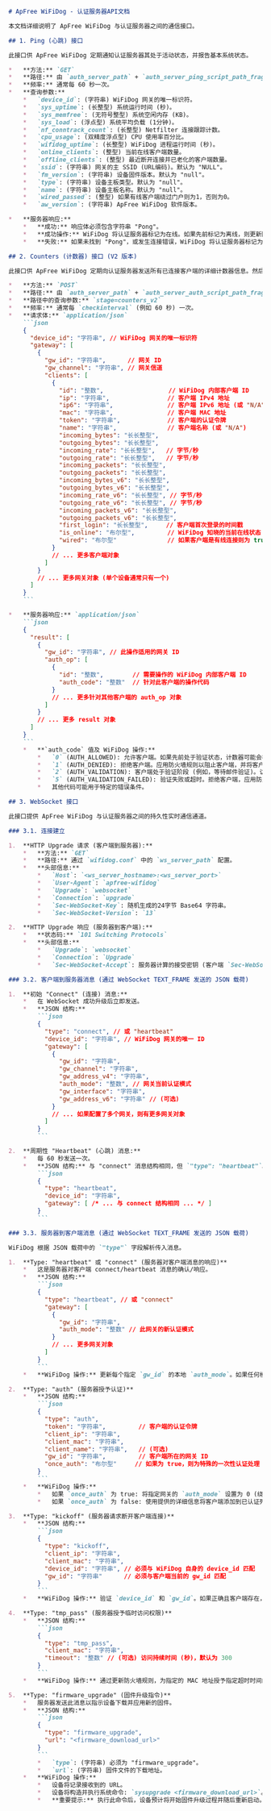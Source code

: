 ```markdown
# ApFree WiFiDog - 认证服务器API文档

本文档详细说明了 ApFree WiFiDog 与认证服务器之间的通信接口。

## 1. Ping (心跳) 接口

此接口供 ApFree WiFiDog 定期通知认证服务器其处于活动状态，并报告基本系统状态。

*   **方法:** `GET`
*   **路径:** 由 `auth_server_path` + `auth_server_ping_script_path_fragment` 构建 (在 `wifidog.conf` 中配置)。
*   **频率:** 通常每 60 秒一次。
*   **查询参数:**
    *   `device_id`: (字符串) WiFiDog 网关的唯一标识符。
    *   `sys_uptime`: (长整型) 系统运行时间 (秒)。
    *   `sys_memfree`: (无符号整型) 系统空闲内存 (KB)。
    *   `sys_load`: (浮点型) 系统平均负载 (1分钟)。
    *   `nf_conntrack_count`: (长整型) Netfilter 连接跟踪计数。
    *   `cpu_usage`: (双精度浮点型) CPU 使用率百分比。
    *   `wifidog_uptime`: (长整型) WiFiDog 进程运行时间 (秒)。
    *   `online_clients`: (整型) 当前在线客户端数量。
    *   `offline_clients`: (整型) 最近断开连接并已老化的客户端数量。
    *   `ssid`: (字符串) 网关的主 SSID (URL编码)。默认为 "NULL"。
    *   `fm_version`: (字符串) 设备固件版本。默认为 "null"。
    *   `type`: (字符串) 设备主板类型。默认为 "null"。
    *   `name`: (字符串) 设备主板名称。默认为 "null"。
    *   `wired_passed`: (整型) 如果有线客户端绕过门户则为1，否则为0。
    *   `aw_version`: (字符串) ApFree WiFiDog 软件版本。

*   **服务器响应:**
    *   **成功:** 响应体必须包含字符串 "Pong"。
    *   **成功操作:** WiFiDog 将认证服务器标记为在线。如果先前标记为离线，则更新防火墙规则。
    *   **失败:** 如果未找到 "Pong"，或发生连接错误，WiFiDog 将认证服务器标记为离线，并可能更新防火墙规则以处理认证服务器不可用的情况 (例如，阻止客户端或允许所有客户端)。

## 2. Counters (计数器) 接口 (V2 版本)

此接口供 ApFree WiFiDog 定期向认证服务器发送所有已连接客户端的详细计数器信息。然后，服务器可以对特定客户端进行操作响应 (例如，断开连接)。

*   **方法:** `POST`
*   **路径:** 由 `auth_server_path` + `auth_server_auth_script_path_fragment` 构建。
*   **路径中的查询参数:** `stage=counters_v2`
*   **频率:** 通常每 `checkinterval` (例如 60 秒) 一次。
*   **请求体:** `application/json`
    ```json
    {
      "device_id": "字符串", // WiFiDog 网关的唯一标识符
      "gateway": [
        {
          "gw_id": "字符串",      // 网关 ID
          "gw_channel": "字符串", // 网关信道
          "clients": [
            {
              "id": "整数",                  // WiFiDog 内部客户端 ID
              "ip": "字符串",                // 客户端 IPv4 地址
              "ip6": "字符串",               // 客户端 IPv6 地址 (或 "N/A")
              "mac": "字符串",               // 客户端 MAC 地址
              "token": "字符串",             // 客户端的认证令牌
              "name": "字符串",              // 客户端名称 (或 "N/A")
              "incoming_bytes": "长长整型",
              "outgoing_bytes": "长长整型",
              "incoming_rate": "长长整型",   // 字节/秒
              "outgoing_rate": "长长整型",   // 字节/秒
              "incoming_packets": "长长整型",
              "outgoing_packets": "长长整型",
              "incoming_bytes_v6": "长长整型",
              "outgoing_bytes_v6": "长长整型",
              "incoming_rate_v6": "长长整型", // 字节/秒
              "outgoing_rate_v6": "长长整型", // 字节/秒
              "incoming_packets_v6": "长长整型",
              "outgoing_packets_v6": "长长整型",
              "first_login": "长长整型",     // 客户端首次登录的时间戳
              "is_online": "布尔型",         // WiFiDog 知晓的当前在线状态
              "wired": "布尔型"              // 如果客户端是有线连接则为 true
            }
            // ... 更多客户端对象
          ]
        }
        // ... 更多网关对象 (单个设备通常只有一个)
      ]
    }
    ```

*   **服务器响应:** `application/json`
    ```json
    {
      "result": [
        {
          "gw_id": "字符串", // 此操作适用的网关 ID
          "auth_op": [
            {
              "id": "整数",        // 需要操作的 WiFiDog 内部客户端 ID
              "auth_code": "整数"  // 针对此客户端的操作代码
            }
            // ... 更多针对其他客户端的 auth_op 对象
          ]
        }
        // ... 更多 result 对象
      ]
    }
    ```
    *   **`auth_code` 值及 WiFiDog 操作:**
        *   `0` (AUTH_ALLOWED): 允许客户端。如果先前处于验证状态，计数器可能会被重置。
        *   `1` (AUTH_DENIED): 拒绝客户端。应用防火墙规则以阻止客户端，并将客户端从 WiFiDog 的活动列表中移除。
        *   `2` (AUTH_VALIDATION): 客户端处于验证阶段 (例如，等待邮件验证)。访问可能受限。
        *   `5` (AUTH_VALIDATION_FAILED): 验证失败或超时。拒绝客户端，应用防火墙规则，并移除客户端。
        *   其他代码可能用于特定的错误条件。

## 3. WebSocket 接口

此接口提供 ApFree WiFiDog 与认证服务器之间的持久性实时通信通道。

### 3.1. 连接建立

1.  **HTTP Upgrade 请求 (客户端到服务器):**
    *   **方法:** `GET`
    *   **路径:** 通过 `wifidog.conf` 中的 `ws_server_path` 配置。
    *   **头部信息:**
        *   `Host`: `<ws_server_hostname>:<ws_server_port>`
        *   `User-Agent`: `apfree-wifidog`
        *   `Upgrade`: `websocket`
        *   `Connection`: `upgrade`
        *   `Sec-WebSocket-Key`: 随机生成的24字节 Base64 字符串。
        *   `Sec-WebSocket-Version`: `13`

2.  **HTTP Upgrade 响应 (服务器到客户端):**
    *   **状态码:** `101 Switching Protocols`
    *   **头部信息:**
        *   `Upgrade`: `websocket`
        *   `Connection`: `Upgrade`
        *   `Sec-WebSocket-Accept`: 服务器计算的接受密钥 (客户端 `Sec-WebSocket-Key` 与标准 GUID 串联后的 SHA1 哈希值，再进行 Base64 编码)。

### 3.2. 客户端到服务器消息 (通过 WebSocket TEXT_FRAME 发送的 JSON 载荷)

1.  **初始 "Connect" (连接) 消息:**
    *   在 WebSocket 成功升级后立即发送。
    *   **JSON 结构:**
        ```json
        {
          "type": "connect", // 或 "heartbeat"
          "device_id": "字符串", // WiFiDog 网关的唯一 ID
          "gateway": [
            {
              "gw_id": "字符串",
              "gw_channel": "字符串",
              "gw_address_v4": "字符串",
              "auth_mode": "整数", // 网关当前认证模式
              "gw_interface": "字符串",
              "gw_address_v6": "字符串" // (可选)
            }
            // ... 如果配置了多个网关，则有更多网关对象
          ]
        }
        ```

2.  **周期性 "Heartbeat" (心跳) 消息:**
    *   每 60 秒发送一次。
    *   **JSON 结构:** 与 "connect" 消息结构相同，但 `"type": "heartbeat"`。
        ```json
        {
          "type": "heartbeat",
          "device_id": "字符串",
          "gateway": [ /* ... 与 connect 结构相同 ... */ ]
        }
        ```

### 3.3. 服务器到客户端消息 (通过 WebSocket TEXT_FRAME 发送的 JSON 载荷)

WiFiDog 根据 JSON 载荷中的 `"type"` 字段解析传入消息。

1.  **Type: "heartbeat" 或 "connect" (服务器对客户端消息的响应)**
    *   这是服务器对客户端 connect/heartbeat 消息的确认/响应。
    *   **JSON 结构:**
        ```json
        {
          "type": "heartbeat", // 或 "connect"
          "gateway": [
            {
              "gw_id": "字符串",
              "auth_mode": "整数" // 此网关的新认证模式
            }
            // ... 更多网关对象
          ]
        }
        ```
    *   **WiFiDog 操作:** 更新每个指定 `gw_id` 的本地 `auth_mode`。如果任何模式发生更改，可能会重新加载防火墙规则。

2.  **Type: "auth" (服务器授予认证)**
    *   **JSON 结构:**
        ```json
        {
          "type": "auth",
          "token": "字符串",         // 客户端的认证令牌
          "client_ip": "字符串",
          "client_mac": "字符串",
          "client_name": "字符串",   // (可选)
          "gw_id": "字符串",         // 客户端所在的网关 ID
          "once_auth": "布尔型"     // 如果为 true，则为特殊的一次性认证处理
        }
        ```
    *   **WiFiDog 操作:**
        *   如果 `once_auth` 为 true: 将指定网关的 `auth_mode` 设置为 0 (绕过/无认证模式) 并重新加载防火墙。
        *   如果 `once_auth` 为 false: 使用提供的详细信息将客户端添加到已认证列表，并应用防火墙规则以允许访问。

3.  **Type: "kickoff" (服务器请求断开客户端连接)**
    *   **JSON 结构:**
        ```json
        {
          "type": "kickoff",
          "client_ip": "字符串",
          "client_mac": "字符串",
          "device_id": "字符串", // 必须与 WiFiDog 自身的 device_id 匹配
          "gw_id": "字符串"      // 必须与客户端当前的 gw_id 匹配
        }
        ```
    *   **WiFiDog 操作:** 验证 `device_id` 和 `gw_id`。如果正确且客户端存在，则应用防火墙规则拒绝访问，并将客户端从活动列表中移除。

4.  **Type: "tmp_pass" (服务器授予临时访问权限)**
    *   **JSON 结构:**
        ```json
        {
          "type": "tmp_pass",
          "client_mac": "字符串",
          "timeout": "整数" // (可选) 访问持续时间 (秒)，默认为 300
        }
        ```
    *   **WiFiDog 操作:** 通过更新防火墙规则，为指定的 MAC 地址授予指定超时时间的临时网络访问权限。

5.  **Type: "firmware_upgrade" (固件升级指令)**
    *   服务器发送此消息以指示设备下载并应用新的固件。
    *   **JSON 结构:**
        ```json
        {
          "type": "firmware_upgrade",
          "url": "<firmware_download_url>"
        }
        ```
        *   `type`: (字符串) 必须为 "firmware_upgrade"。
        *   `url`: (字符串) 固件文件的下载地址。
    *   **WiFiDog 操作:**
        *   设备将记录接收到的 URL。
        *   设备将构造并执行系统命令: `sysupgrade <firmware_download_url>`。
        *   **重要提示:** 执行此命令后，设备预计将开始固件升级过程并随后重新启动。因此，**WiFiDog 不会就此特定命令向服务器发送任何显式的成功或失败确认消息**。认证服务器应通过监控设备的在线/离线状态来间接判断固件升级的结果。例如，设备在升级后重新上线并以新的固件版本进行心跳或连接，则可以认为升级成功。
```

